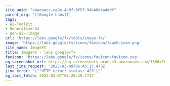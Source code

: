 ```yaml
---
site_uuid: "c4acaacc-ca8e-4c0f-9f5f-94b46d4a4ddf"
parent_org: '[[Google Labs]]'
tags:
- AI-Toolkit
- Generative-AI
- gen-ai--image
url: 'https://labs.google/fx/tools/image-fx/'
image: 'https://labs.google/fx/icons/favicon/touch-icon.png'
site_name: ImageFX
title: ImageFX - labs.google/fx
favicon: 'https://labs.google/fx/icons/favicon/favicon.svg'
og_screenshot_url: https://og-screenshots-prod.s3.amazonaws.com/1366x768/80/false/bbed634f3183b3e34309f8fff72b4af7c71ddb7c972052130a0a828169c0f9f0.jpeg
last_jina_request: '2025-03-09T06:45:17.473Z'
jina_error: "\"'HTTP error! status: 429'\""
og_last_fetch: 2025-03-07T05:20:39.774Z
---
```


